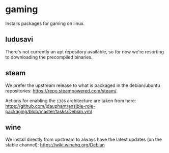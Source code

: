 # gaming

Installs packages for gaming on linux.

## ludusavi

There's not currently an apt repository available, so for now we're resorting
to downloading the precompiled binaries.

## steam

We prefer the upstream release to what is packaged in the debian/ubuntu
repositories: https://repo.steampowered.com/steam/.

Actions for enabling the `i386` architecture are taken from here:
https://github.com/jdauphant/ansible-role-packaging/blob/master/tasks/Debian.yml

## wine

We install directly from upstream to always have the latest updates (on the
stable channel): https://wiki.winehq.org/Debian
